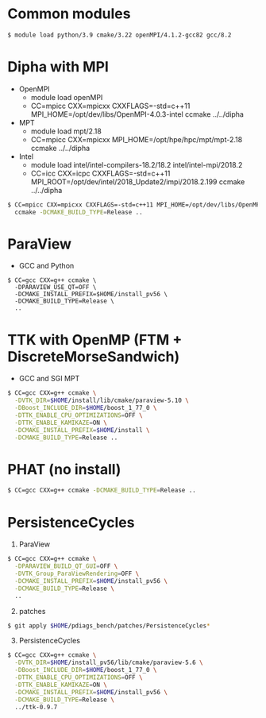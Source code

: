 # Common modules

```bash
$ module load python/3.9 cmake/3.22 openMPI/4.1.2-gcc82 gcc/8.2
```

# Dipha with MPI

* OpenMPI
  + module load openMPI
  + CC=mpicc CXX=mpicxx CXXFLAGS=-std=c++11 MPI_HOME=/opt/dev/libs/OpenMPI-4.0.3-intel ccmake ../../dipha
* MPT
  + module load mpt/2.18
  + CC=mpicc CXX=mpicxx MPI_HOME=/opt/hpe/hpc/mpt/mpt-2.18 ccmake ../../dipha
* Intel
  + module load intel/intel-compilers-18.2/18.2 intel/intel-mpi/2018.2
  + CC=icc CXX=icpc CXXFLAGS=-std=c++11 MPI_ROOT=/opt/dev/intel/2018_Update2/impi/2018.2.199 ccmake ../../dipha

```bash
$ CC=mpicc CXX=mpicxx CXXFLAGS=-std=c++11 MPI_HOME=/opt/dev/libs/OpenMPI-4.1.2-gcc82 \
  ccmake -DCMAKE_BUILD_TYPE=Release ..
```

# ParaView

* GCC and Python
```
$ CC=gcc CXX=g++ ccmake \
  -DPARAVIEW_USE_QT=OFF \
  -DCMAKE_INSTALL_PREFIX=$HOME/install_pv56 \
  -DCMAKE_BUILD_TYPE=Release \
  ..
```

# TTK with OpenMP (FTM + DiscreteMorseSandwich)

* GCC and SGI MPT
```bash
$ CC=gcc CXX=g++ ccmake \
  -DVTK_DIR=$HOME/install/lib/cmake/paraview-5.10 \
  -DBoost_INCLUDE_DIR=$HOME/boost_1_77_0 \
  -DTTK_ENABLE_CPU_OPTIMIZATIONS=OFF \
  -DTTK_ENABLE_KAMIKAZE=ON \
  -DCMAKE_INSTALL_PREFIX=$HOME/install \
  -DCMAKE_BUILD_TYPE=Release ..
```

# PHAT (no install)

```bash
$ CC=gcc CXX=g++ ccmake -DCMAKE_BUILD_TYPE=Release ..
```

# PersistenceCycles

1. ParaView

```bash
$ CC=gcc CXX=g++ ccmake \
  -DPARAVIEW_BUILD_QT_GUI=OFF \
  -DVTK_Group_ParaViewRendering=OFF \
  -DCMAKE_INSTALL_PREFIX=$HOME/install_pv56 \
  -DCMAKE_BUILD_TYPE=Release \
  ..
```

2. patches

```bash
$ git apply $HOME/pdiags_bench/patches/PersistenceCycles*
```

3. PersistenceCycles

```bash
$ CC=gcc CXX=g++ ccmake \
  -DVTK_DIR=$HOME/install_pv56/lib/cmake/paraview-5.6 \
  -DBoost_INCLUDE_DIR=$HOME/boost_1_77_0 \
  -DTTK_ENABLE_CPU_OPTIMIZATIONS=OFF \
  -DTTK_ENABLE_KAMIKAZE=ON \
  -DCMAKE_INSTALL_PREFIX=$HOME/install_pv56 \
  -DCMAKE_BUILD_TYPE=Release \
  ../ttk-0.9.7
```
